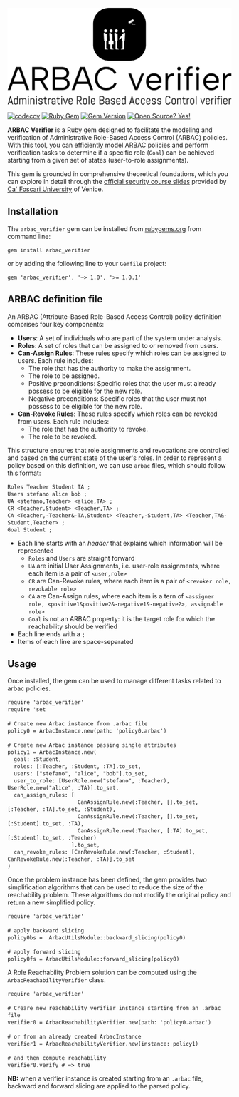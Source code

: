 ![logo.png](logo.png)

[![codecov](https://codecov.io/github/stefanosello/arbac_verifier/branch/main/graph/badge.svg?token=VXWHKJUJR2)](https://codecov.io/github/stefanosello/arbac_verifier)
[![Ruby Gem](https://github.com/stefanosello/arbac_verifier/actions/workflows/gem-push.yml/badge.svg?branch=main)](https://github.com/stefanosello/arbac_verifier/actions/workflows/gem-push.yml)
[![Gem Version](https://badge.fury.io/rb/arbac_verifier.svg)](https://badge.fury.io/rb/arbac_verifier)
[![Open Source? Yes!](https://badgen.net/badge/Open%20Source%20%3F/Yes%21/blue?icon=github)](https://github.com/Naereen/badges/)


**ARBAC Verifier** is a Ruby gem designed to facilitate the modeling and verification of Administrative Role-Based Access Control (ARBAC) policies. With this tool, you can efficiently model ARBAC policies and perform verification tasks to determine if a specific role (`Goal`) can be achieved starting from a given set of states (user-to-role assignments).

This gem is grounded in comprehensive theoretical foundations, which you can explore in detail through the [official security course slides](https://secgroup.dais.unive.it/wp-content/uploads/2020/04/arbac.pdf) provided by [Ca' Foscari University](https://www.unive.it/pag/13526) of Venice. 

## Installation
The `arbac_verifier` gem can be installed from [rubygems.org](https://rubygems.org/gems/arbac_verifier) from command line: 
```{bash}
gem install arbac_verifier
```
or by adding the following line to your `Gemfile` project:
```{ruby}
gem 'arbac_verifier', '~> 1.0', '>= 1.0.1'
```

## ARBAC definition file
An ARBAC (Attribute-Based Role-Based Access Control) policy definition comprises four key components:
- **Users**: A set of individuals who are part of the system under analysis.
- **Roles**: A set of roles that can be assigned to or removed from users.
- **Can-Assign Rules**: These rules specify which roles can be assigned to users. Each rule includes:
  - The role that has the authority to make the assignment.
  - The role to be assigned.
  - Positive preconditions: Specific roles that the user must already possess to be eligible for the new role.
  - Negative preconditions: Specific roles that the user must not possess to be eligible for the new role.
- **Can-Revoke Rules**: These rules specify which roles can be revoked from users. Each rule includes:
  - The role that has the authority to revoke.
  - The role to be revoked. 

This structure ensures that role assignments and revocations are controlled and based on the current state of the user's roles.
In order to represent a policy based on this definition, we can use `arbac` files, which should follow this format:
```
Roles Teacher Student TA ;
Users stefano alice bob ;
UA <stefano,Teacher> <alice,TA> ;
CR <Teacher,Student> <Teacher,TA> ;
CA <Teacher,-Teacher&-TA,Student> <Teacher,-Student,TA> <Teacher,TA&-Student,Teacher> ;
Goal Student ;
``` 
- Each line starts with an *header* that explains which information will be represented
  - `Roles` and `Users` are straight forward
  - `UA` are initial User Assignments, i.e. user-role assignments, where each item is a pair of `<user,role>`
  - `CR` are Can-Revoke rules, where each item is a pair of `<revoker role, revokable role>`
  - `CA` are Can-Assign rules, where each item is a tern of `<assigner role, <positive1&positive2&-negative1&-negative2>, assignable role>`
  - `Goal` is not an ARBAC property: it is the target role for which the reachability should be verified
- Each line ends with a `;`
- Items of each line are space-separated

## Usage
Once installed, the gem can be used to manage different tasks related to arbac policies.
```{Ruby}
require 'arbac_verifier'
require 'set

# Create new Arbac instance from .arbac file
policy0 = ArbacInstance.new(path: 'policy0.arbac')

# Create new Arbac instance passing single attributes
policy1 = ArbacInstance.new(
  goal: :Student,
  roles: [:Teacher, :Student, :TA].to_set,
  users: ["stefano", "alice", "bob"].to_set,
  user_to_role: [UserRole.new("stefano", :Teacher), UserRole.new("alice", :TA)].to_set,
  can_assign_rules: [
                      CanAssignRule.new(:Teacher, [].to_set, [:Teacher, :TA].to_set, :Student),
                      CanAssignRule.new(:Teacher, [].to_set, [:Student].to_set, :TA),
                      CanAssignRule.new(:Teacher, [:TA].to_set, [:Student].to_set, :Teacher)
                    ].to_set,
  can_revoke_rules: [CanRevokeRule.new(:Teacher, :Student), CanRevokeRule.new(:Teacher, :TA)].to_set
)
```

Once the problem instance has been defined, the gem provides two simplification algorithms that can be used to reduce the size of the reachability problem.
These algorithms do not modify the original policy and return a new simplified policy.
```{Ruby}
require 'arbac_verifier'

# apply backward slicing
policy0bs =  ArbacUtilsModule::backward_slicing(policy0)

# apply forward slicing
policy0fs = ArbacUtilsModule::forward_slicing(policy0)
```
A Role Reachability Problem solution can be computed using the `ArbacReachabilityVerifier` class.
```{Ruby}
require 'arbac_verifier'

# Creare new reachability verifier instance starting from an .arbac file
verifier0 = ArbacReachabilityVerifier.new(path: 'policy0.arbac')

# or from an already created ArbacInstance
verifier1 = ArbacReachabilityVerifier.new(instance: policy1)

# and then compute reachability
verifier0.verify # => true
```
**NB:** when a verifier instance is created starting from an `.arbac` file, backward and forward slicing are applied to the parsed policy.
